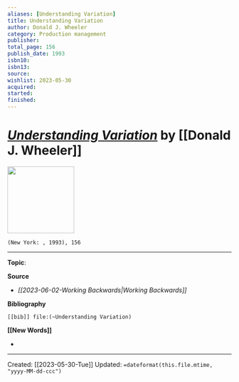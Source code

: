 ```yaml
---
aliases: [Understanding Variation]
title: Understanding Variation
author: Donald J. Wheeler
category: Production management
publisher: 
total_page: 156
publish_date: 1993
isbn10: 
isbn13: 
source: 
wishlist: 2023-05-30
acquired: 
started: 
finished: 
---
```

# *[Understanding Variation]()* by [[Donald J. Wheeler]]

<img src="http://books.google.com/books/content?id=FfkJAQAAMAAJ&printsec=frontcover&img=1&zoom=1&source=gbs_api" width=150>

`(New York: , 1993), 156`



--- 
**Topic**: 

**Source**
- *[[2023-06-02-Working Backwards|Working Backwards]]*

**Bibliography**

```query
[[bib]] file:(~Understanding Variation)
```
 

**[[New Words]]**

- 

---
Created: [[2023-05-30-Tue]]
Updated: `=dateformat(this.file.mtime, "yyyy-MM-dd-ccc")`